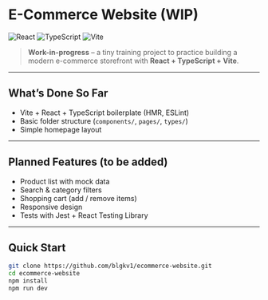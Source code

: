 # E-Commerce Website (WIP)

![React](https://img.shields.io/badge/React-18.2.0-blue?logo=react)
![TypeScript](https://img.shields.io/badge/TypeScript-5.0+-blue?logo=typescript)
![Vite](https://img.shields.io/badge/Vite-5.0+-brightgreen?logo=vite)

> **Work-in-progress** – a tiny training project to practice building a modern e-commerce storefront with **React + TypeScript + Vite**.

---

## What’s Done So Far
- Vite + React + TypeScript boilerplate (HMR, ESLint)
- Basic folder structure (`components/`, `pages/`, `types/`)
- Simple homepage layout

---

## Planned Features (to be added)
- Product list with mock data
- Search & category filters
- Shopping cart (add / remove items)
- Responsive design
- Tests with Jest + React Testing Library

---

## Quick Start

```bash
git clone https://github.com/blgkv1/ecommerce-website.git
cd ecommerce-website
npm install
npm run dev
